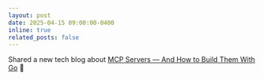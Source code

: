 ```yaml
---
layout: post
date: 2025-04-15 09:00:00-0400
inline: true
related_posts: false
---
```


Shared a new tech blog about [MCP Servers — And How to Build Them With Go](https://liavyona09.medium.com/mcp-servers-and-how-to-build-them-with-go-11f9aafd8131) 🤖
